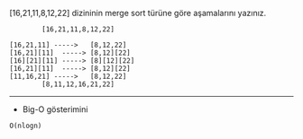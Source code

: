 [16,21,11,8,12,22] dizininin merge sort türüne göre aşamalarını yazınız.


```
		[16,21,11,8,12,22]
     
[16,21,11] ----->	[8,12,22]
[16,21][11]  ----->	[8,12][22]
[16][21][11] ----->	[8][12][22]
[16,21][11]  ----->	[8,12][22]
[11,16,21] ----->	[8,12,22]
		[8,11,12,16,21,22]
```

___





* Big-O gösterimini 

```
O(nlogn)
```